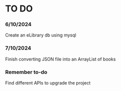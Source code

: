 # TO DO
### 6/10/2024
Create an eLibrary db using mysql
### 7/10/2024
Finish converting JSON file into an ArrayList of books
### Remember to-do
Find different APIs to upgrade the project
